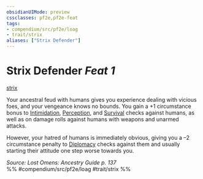 ```yaml
---
obsidianUIMode: preview
cssclasses: pf2e,pf2e-feat
tags:
- compendium/src/pf2e/loag
- trait/strix
aliases: ["Strix Defender"]
---
```

# Strix Defender  *Feat 1*  
[strix](rules/traits/strix-loag.md "Strix Ancestry & Heritage Trait")  


Your ancestral feud with humans gives you experience dealing with vicious foes, and your vengeance knows no bounds. You gain a +1 circumstance bonus to [Intimidation](compendium/skills.md#Intimidation), [Perception](compendium/skills.md#Perception), and [Survival](compendium/skills.md#Survival) checks against humans, as well as on damage rolls against humans with weapons and unarmed attacks.

However, your hatred of humans is immediately obvious, giving you a –2 circumstance penalty to [Diplomacy](compendium/skills.md#Diplomacy) checks against them and usually starting their attitude one step worse towards you.

*Source: Lost Omens: Ancestry Guide p. 137*  
%% #compendium/src/pf2e/loag #trait/strix %%